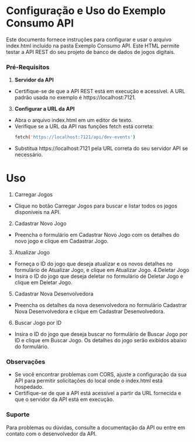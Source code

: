 # Configuração e Uso do Exemplo Consumo API

Este documento fornece instruções para configurar e usar o arquivo index.html incluído na pasta Exemplo Consumo API. Este HTML permite testar a API REST do seu projeto de banco de dados de jogos digitais.

### Pré-Requisitos

1. **Servidor da API**
  - Certifique-se de que a API REST está em execução e acessível. A URL padrão usada no exemplo é https://localhost:7121.

3. **Configurar a URL da API**
  - Abra o arquivo index.html em um editor de texto.
  - Verifique se a URL da API nas funções fetch está correta:
    ```bash
    fetch('https://localhost:7121/api/dev-events')
  - Substitua https://localhost:7121 pela URL correta do seu servidor API se necessário.
# Uso

1. Carregar Jogos
  - Clique no botão Carregar Jogos para buscar e listar todos os jogos disponíveis na API.
2. Cadastrar Novo Jogo
  - Preencha o formulário em Cadastrar Novo Jogo com os detalhes do novo jogo e clique em Cadastrar Jogo.
3. Atualizar Jogo
  - Forneça o ID do jogo que deseja atualizar e os novos detalhes no formulário de Atualizar Jogo, e clique em Atualizar Jogo.
4.Deletar Jogo
  - Insira o ID do jogo que deseja deletar no formulário de Deletar Jogo e clique em Deletar Jogo.
5. Cadastrar Nova Desenvolvedora
  - Preencha os detalhes da nova desenvolvedora no formulário Cadastrar Nova Desenvolvedora e clique em Cadastrar Desenvolvedora.
6. Buscar Jogo por ID
  - Insira o ID do jogo que deseja buscar no formulário de Buscar Jogo por ID e clique em Buscar Jogo. Os detalhes do jogo serão exibidos abaixo do formulário.
    
### Observações
 - Se você encontrar problemas com CORS, ajuste a configuração da sua API para permitir solicitações do local onde o index.html está hospedado.
 - Certifique-se de que a API está acessível a partir da URL fornecida e que o servidor da API está em execução.
   
### Suporte
Para problemas ou dúvidas, consulte a documentação da API ou entre em contato com o desenvolvedor da API.
